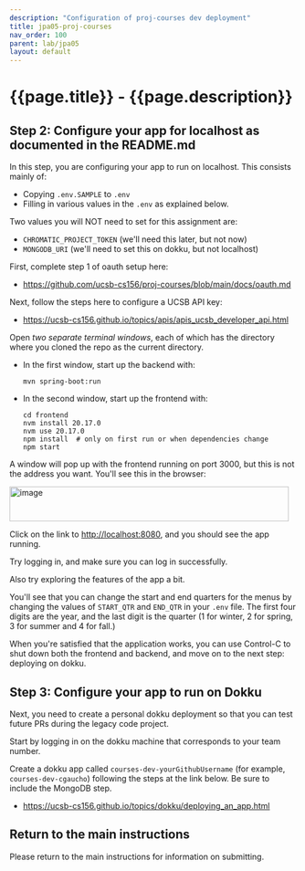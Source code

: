 ```yaml
---
description: "Configuration of proj-courses dev deployment"
title: jpa05-proj-courses
nav_order: 100
parent: lab/jpa05
layout: default
---
```


# {{page.title}} - {{page.description}}


## Step 2: Configure your app for localhost as documented in the README.md

In this step, you are configuring your app to run on localhost.  This consists mainly 
of:
* Copying `.env.SAMPLE` to `.env`
* Filling in various values in the `.env` as explained below.

Two values you will NOT need to set for this assignment are:
* `CHROMATIC_PROJECT_TOKEN` (we'll need this later, but not now)
* `MONGODB_URI` (we'll need to set this on dokku, but not localhost)

First, complete step 1 of oauth setup here:
* <https://github.com/ucsb-cs156/proj-courses/blob/main/docs/oauth.md>

Next, follow the steps here to configure a UCSB API key:
* <https://ucsb-cs156.github.io/topics/apis/apis_ucsb_developer_api.html>

Open *two separate terminal windows*, each of which has the directory where you cloned the repo as the current directory.

* In the first window, start up the backend with:
  ``` 
  mvn spring-boot:run
  ```
* In the second window, start up the frontend with:
  ```
  cd frontend
  nvm install 20.17.0
  nvm use 20.17.0
  npm install  # only on first run or when dependencies change
  npm start
  ```

A window will pop up with the frontend running on port 3000, but this is not the address you want.  You'll see this in the browser:

<img width="489" height="61" alt="image" src="https://github.com/user-attachments/assets/ab305d5e-339a-4c77-b9b9-08e1e589210c" />

Click on the link to <http://localhost:8080>, and you should see the app running.

Try logging in, and make sure you can log in successfully.

Also try exploring the features of the app a bit.

You'll see that you can change the start and end quarters for the menus by changing the values of `START_QTR` and `END_QTR` in your `.env` file.  The first four digits are the year, and the last digit is the quarter (1 for winter, 2 for spring, 3 for summer and 4 for fall.)

When you're satisfied that the application works, you can use Control-C to shut down both the frontend and backend, and move on to the next step: deploying on dokku.

## Step 3: Configure your app to run on Dokku
Next, you need to create a personal dokku deployment so that you can test future PRs during the legacy code project.

Start by logging in on the dokku machine that corresponds to your team number.

Create a dokku app called `courses-dev-yourGithubUsername` (for example, `courses-dev-cgaucho`) following the steps at the link below.  Be sure to include the MongoDB step.

* <https://ucsb-cs156.github.io/topics/dokku/deploying_an_app.html>


## Return to the main instructions

Please return to the main instructions 
for information on submitting.
